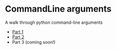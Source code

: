 # CommandLine arguments

A walk through python command-line arguments

 - [Part 1](https://marvin.hashnode.dev/python-command-line-arguments-part-1-ck2gd5o7400fewks155jr7isq)
 - [Part 2](https://marvin.hashnode.dev/command-line-arguments-part-2-ck2urwww5006o49s1flu1ntkh)
 - Part 3 (coming soon!)
